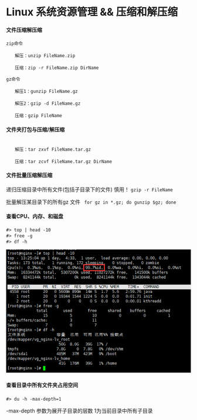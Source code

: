 # Linux 系统资源管理 && 压缩和解压缩

#### 文件压缩解压缩
```
zip命令

　　解压：unzip FileName.zip

　　压缩：zip -r FileName.zip DirName

```

```
gz命令

　　解压1：gunzip FileName.gz

　　解压2：gzip -d FileName.gz

　　压缩：gzip FileName
```


#### 文件夹打包与压缩/解压缩
```

　　解压：tar zxvf FileName.tar.gz

　　压缩：tar zcvf FileName.tar.gz DirName

```

#### 文件批量压缩解压缩

递归压缩目录中所有文件(包括子目录下的文件) 慎用！
` gzip -r FileName `

批量解压某目录下的所有gz 文件
` for gz in *.gz; do gunzip $gz; done`

#### 查看CPU、内存、和磁盘

```
#> top | head -10
#> free -g
#> df -h 
```
![查看CPU、内存、和磁盘](https://github.com/Morgan-Leon/DataModeling-doc/blob/master/draft/images/d20190724-1.png?raw=true)

#### 查看目录中所有文件夹占用空间

` #> du -h -max-depth=1 `

 -max-depth 参数为展开子目录的层数 1为当前目录中所有子目录
